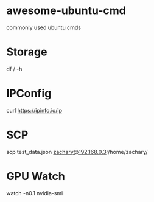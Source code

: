 # awesome-ubuntu-cmd
commonly used ubuntu cmds

# Storage
df / -h

# IPConfig
curl https://ipinfo.io/ip

# SCP 
scp test_data.json zachary@192.168.0.3:/home/zachary/

# GPU Watch
watch -n0.1 nvidia-smi
